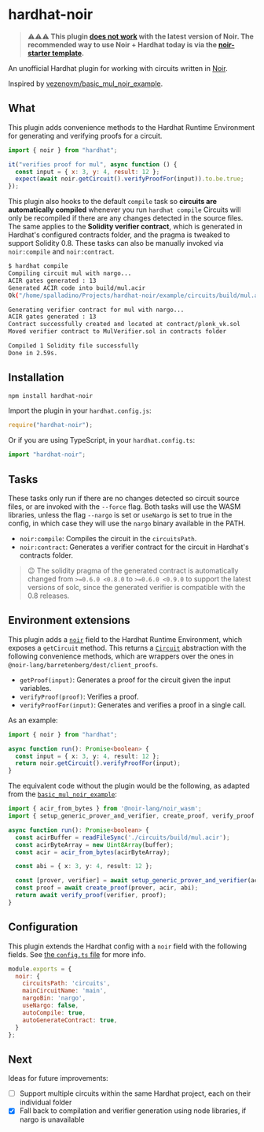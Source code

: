 # hardhat-noir

> **⚠️⚠️⚠️ This plugin [does not work](https://github.com/spalladino/hardhat-noir/issues/2) with the latest version of Noir. The recommended way to use Noir + Hardhat today is via the [noir-starter template](https://github.com/noir-lang/noir-starter/tree/main/next-hardhat).**

An unofficial Hardhat plugin for working with circuits written in [Noir](https://github.com/noir-lang/noir). 

Inspired by [vezenovm/basic_mul_noir_example](https://github.com/vezenovm/basic_mul_noir_example/).

## What

This plugin adds convenience methods to the Hardhat Runtime Environment for generating and verifying proofs for a circuit.

```js
import { noir } from "hardhat";

it("verifies proof for mul", async function () {
  const input = { x: 3, y: 4, result: 12 };
  expect(await noir.getCircuit().verifyProofFor(input)).to.be.true;
});
```

This plugin also hooks to the default `compile` task so **circuits are automatically compiled** whenever you run `hardhat compile` Circuits will only be recompiled if there are any changes detected in the source files. The same applies to the **Solidity verifier contract**, which is generated in Hardhat's configured contracts folder, and the pragma is tweaked to support Solidity 0.8. These tasks can also be manually invoked via `noir:compile` and `noir:contract`.

```bash
$ hardhat compile
Compiling circuit mul with nargo...
ACIR gates generated : 13
Generated ACIR code into build/mul.acir
Ok("/home/spalladino/Projects/hardhat-noir/example/circuits/build/mul.acir")

Generating verifier contract for mul with nargo...
ACIR gates generated : 13
Contract successfully created and located at contract/plonk_vk.sol
Moved verifier contract to MulVerifier.sol in contracts folder

Compiled 1 Solidity file successfully
Done in 2.59s.
```

## Installation

```bash
npm install hardhat-noir
```

Import the plugin in your `hardhat.config.js`:

```js
require("hardhat-noir");
```

Or if you are using TypeScript, in your `hardhat.config.ts`:

```ts
import "hardhat-noir";
```

## Tasks

These tasks only run if there are no changes detected so circuit source files, or are invoked with the `--force` flag. Both tasks will use the WASM libraries, unless the flag `--nargo` is set or `useNargo` is set to true in the config, in which case they will use the `nargo` binary available in the PATH.

- `noir:compile`: Compiles the circuit in the `circuitsPath`.
- `noir:contract`: Generates a verifier contract for the circuit in Hardhat's contracts folder.

> :wink: The solidity pragma of the generated contract is automatically changed from `>=0.6.0 <0.8.0` to `>=0.6.0 <0.9.0` to support the latest versions of solc, since the generated verifier is compatible with the 0.8 releases.

## Environment extensions

This plugin adds a [`noir`](src/noir.ts) field to the Hardhat Runtime Environment, which exposes a `getCircuit` method. This returns a [`Circuit`](src/circuit.ts) abstraction with the following convenience methods, which are wrappers over the ones in `@noir-lang/barretenberg/dest/client_proofs`.

- `getProof(input)`: Generates a proof for the circuit given the input variables.
- `verifyProof(proof)`: Verifies a proof.
- `verifyProofFor(input)`: Generates and verifies a proof in a single call.

As an example:

```ts
import { noir } from "hardhat";

async function run(): Promise<boolean> {
  const input = { x: 3, y: 4, result: 12 };
  return noir.getCircuit().verifyProofFor(input);
}
```

The equivalent code without the plugin would be the following, as adapted from the [`basic_mul_noir_example`](https://github.com/vezenovm/basic_mul_noir_example/blob/826ac5f998cc64fd6998f236a7b9b789045bb78a/test/1_mul.ts):

```ts
import { acir_from_bytes } from '@noir-lang/noir_wasm';
import { setup_generic_prover_and_verifier, create_proof, verify_proof } from '@noir-lang/barretenberg/dest/client_proofs';

async function run(): Promise<boolean> {
  const acirBuffer = readFileSync('./circuits/build/mul.acir');
  const acirByteArray = new Uint8Array(buffer);
  const acir = acir_from_bytes(acirByteArray);

  const abi = { x: 3, y: 4, result: 12 };

  const [prover, verifier] = await setup_generic_prover_and_verifier(acir);
  const proof = await create_proof(prover, acir, abi);
  return await verify_proof(verifier, proof);
}
```

## Configuration

This plugin extends the Hardhat config with a `noir` field with the following fields. See [the `config.ts` file](src/config.ts) for more info.

```js
module.exports = {
  noir: {
    circuitsPath: 'circuits',
    mainCircuitName: 'main',
    nargoBin: 'nargo',
    useNargo: false,
    autoCompile: true,
    autoGenerateContract: true,
  }
};
```

## Next

Ideas for future improvements:

- [ ] Support multiple circuits within the same Hardhat project, each on their individual folder
- [x] Fall back to compilation and verifier generation using node libraries, if nargo is unavailable
